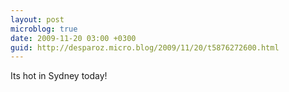 ```yaml
---
layout: post
microblog: true
date: 2009-11-20 03:00 +0300
guid: http://desparoz.micro.blog/2009/11/20/t5876272600.html
---
```

Its hot in Sydney today!
